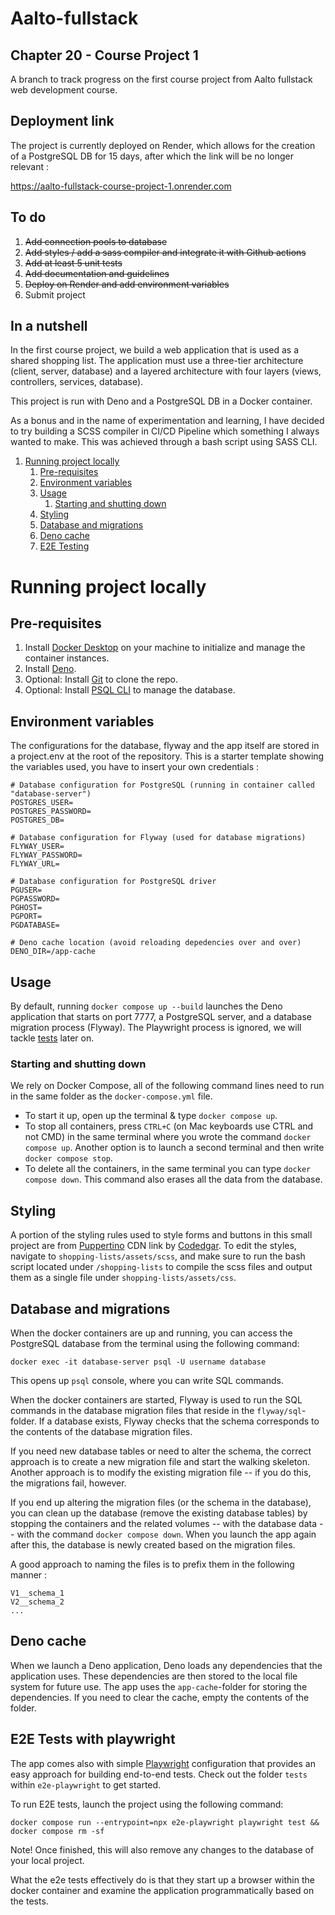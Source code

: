 # Aalto-fullstack

## Chapter 20 - Course Project 1

A branch to track progress on the first course project from Aalto fullstack web
development course.

## Deployment link

The project is currently deployed on Render, which allows for the creation of a
PostgreSQL DB for 15 days, after which the link will be no longer relevant :

<https://aalto-fullstack-course-project-1.onrender.com>

## To do

1. ~~Add connection pools to database~~
2. ~~Add styles / add a sass compiler and integrate it with Github actions~~
3. ~~Add at least 5 unit tests~~
4. ~~Add documentation and guidelines~~
5. ~~Deploy on Render and add environment variables~~
6. Submit project

## In a nutshell

In the first course project, we build a web application that is used as a shared
shopping list. The application must use a three-tier architecture (client,
server, database) and a layered architecture with four layers (views,
controllers, services, database).

This project is run with Deno and a PostgreSQL DB in a Docker container.

As a bonus and in the name of experimentation and learning, I have decided to
try building a SCSS compiler in CI/CD Pipeline which something I always wanted
to make. This was achieved through a bash script using SASS CLI.

1. [Running project locally](#running-project-locally)
   1. [Pre-requisites](#pre-requisites)
   2. [Environment variables](#environment-variables)
   3. [Usage](#usage)
      1. [Starting and shutting down](#starting-and-shutting-down)
   4. [Styling](#styling)
   5. [Database and migrations](#database-and-migrations)
   6. [Deno cache](#deno-cache)
   7. [E2E Testing](#e2e-tests-with-playwright)

# Running project locally

## Pre-requisites

1. Install [Docker Desktop](https://www.docker.com) on your machine to
   initialize and manage the container instances.
2. Install [Deno](https://deno.com).
3. Optional: Install [Git](https://git-scm.com/downloads) to clone the repo.
4. Optional: Install [PSQL CLI](https://www.postgresql.org/download/) to manage
   the database.

## Environment variables

The configurations for the database, flyway and the app itself are stored in a
project.env at the root of the repository. This is a starter template showing
the variables used, you have to insert your own credentials :

```text
# Database configuration for PostgreSQL (running in container called "database-server")
POSTGRES_USER=
POSTGRES_PASSWORD=
POSTGRES_DB=

# Database configuration for Flyway (used for database migrations)
FLYWAY_USER=
FLYWAY_PASSWORD=
FLYWAY_URL=

# Database configuration for PostgreSQL driver
PGUSER=
PGPASSWORD=
PGHOST=
PGPORT=
PGDATABASE=

# Deno cache location (avoid reloading depedencies over and over)
DENO_DIR=/app-cache
```

## Usage

By default, running `docker compose up --build` launches the Deno application
that starts on port 7777, a PostgreSQL server, and a database migration process
(Flyway). The Playwright process is ignored, we will tackle
[tests](#e2e-tests-with-playwright) later on.

### Starting and shutting down

We rely on Docker Compose, all of the following command lines need to run in the
same folder as the `docker-compose.yml` file.

- To start it up, open up the terminal & type `docker compose up`.
- To stop all containers, press `CTRL+C` (on Mac keyboards use CTRL and not CMD)
  in the same terminal where you wrote the command `docker compose up`. Another
  option is to launch a second terminal and then write `docker compose stop`.
- To delete all the containers, in the same terminal you can type
  `docker compose down`. This command also erases all the data from the
  database.

## Styling

A portion of the styling rules used to style forms and buttons in this small
project are from [Puppertino](https://github.com/codedgar/Puppertino) CDN link
by [Codedgar](https://github.com/codedgar). To edit the styles, navigate to
`shopping-lists/assets/scss`, and make sure to run the bash script located under
`/shopping-lists` to compile the scss files and output them as a single file
under `shopping-lists/assets/css`.

## Database and migrations

When the docker containers are up and running, you can access the PostgreSQL
database from the terminal using the following command:

```text
docker exec -it database-server psql -U username database
```

This opens up `psql` console, where you can write SQL commands.

When the docker containers are started, Flyway is used to run the SQL commands
in the database migration files that reside in the `flyway/sql`-folder. If a
database exists, Flyway checks that the schema corresponds to the contents of
the database migration files.

If you need new database tables or need to alter the schema, the correct
approach is to create a new migration file and start the walking skeleton.
Another approach is to modify the existing migration file -- if you do this, the
migrations fail, however.

If you end up altering the migration files (or the schema in the database), you
can clean up the database (remove the existing database tables) by stopping the
containers and the related volumes -- with the database data -- with the command
`docker compose down`. When you launch the app again after this, the database is
newly created based on the migration files.

A good approach to naming the files is to prefix them in the following manner :

```text
V1__schema_1
V2__schema_2
...
```

## Deno cache

When we launch a Deno application, Deno loads any dependencies that the
application uses. These dependencies are then stored to the local file system
for future use. The app uses the `app-cache`-folder for storing the
dependencies. If you need to clear the cache, empty the contents of the folder.

## E2E Tests with playwright

The app comes also with simple [Playwright](https://playwright.dev/)
configuration that provides an easy approach for building end-to-end tests.
Check out the folder `tests` within `e2e-playwright` to get started.

To run E2E tests, launch the project using the following command:

```text
docker compose run --entrypoint=npx e2e-playwright playwright test && docker compose rm -sf
```

Note! Once finished, this will also remove any changes to the database of your
local project.

What the e2e tests effectively do is that they start up a browser within the
docker container and examine the application programmatically based on the
tests.
